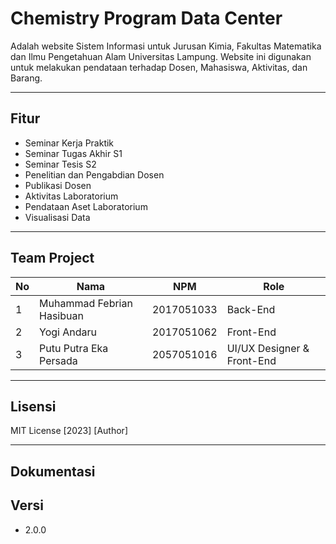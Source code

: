 # Chemistry Program Data Center

Adalah website Sistem Informasi untuk Jurusan Kimia, Fakultas Matematika dan Ilmu Pengetahuan Alam Universitas Lampung.
Website ini digunakan untuk melakukan pendataan terhadap Dosen, Mahasiswa, Aktivitas, dan Barang.

-------------------------------------------

## Fitur
- Seminar Kerja Praktik
- Seminar Tugas Akhir S1
- Seminar Tesis S2
- Penelitian dan Pengabdian Dosen
- Publikasi Dosen
- Aktivitas Laboratorium
- Pendataan Aset Laboratorium
- Visualisasi Data

-------------------------------------------

## Team Project
| No | Nama | NPM | Role |
| ------- | ------- | ------- | ------- |
| 1| Muhammad Febrian Hasibuan | 2017051033 | Back-End |
| 2| Yogi Andaru | 2017051062 | Front-End |
| 3| Putu Putra Eka Persada | 2057051016 | UI/UX Designer & Front-End |

-------------------------------------------

## Lisensi
MIT License
[2023] [Author]

-------------------------------------------
## Dokumentasi


## Versi
- 2.0.0


